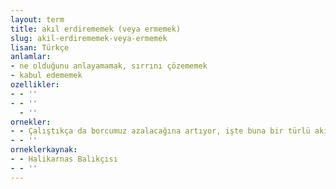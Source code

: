 ```yaml
---
layout: term
title: akıl erdirememek (veya ermemek)
slug: akil-erdirememek-veya-ermemek
lisan: Türkçe
anlamlar:
- ne olduğunu anlayamamak, sırrını çözememek
- kabul edememek
ozellikler:
- - ''
- - ''
  - ''
ornekler:
- - Çalıştıkça da borcumuz azalacağına artıyor, işte buna bir türlü akıl erdiremiyorum.
- - ''
orneklerkaynak:
- - Halikarnas Balıkçısı
- - ''
---
```

